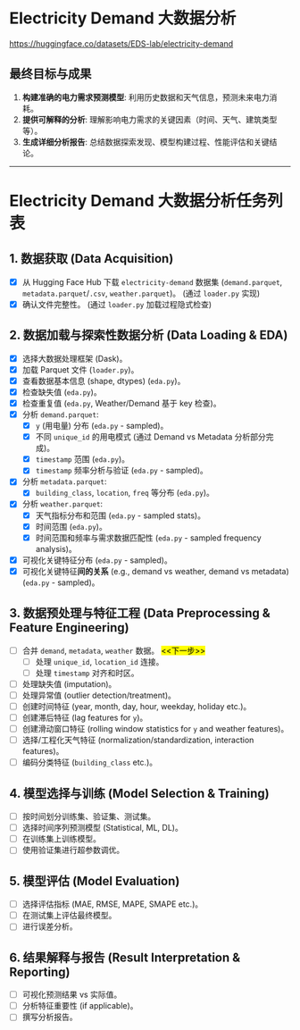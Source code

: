 # Electricity Demand 大数据分析

https://huggingface.co/datasets/EDS-lab/electricity-demand

## 最终目标与成果

1.  **构建准确的电力需求预测模型**: 利用历史数据和天气信息，预测未来电力消耗。
2.  **提供可解释的分析**: 理解影响电力需求的关键因素（时间、天气、建筑类型等）。
3.  **生成详细分析报告**: 总结数据探索发现、模型构建过程、性能评估和关键结论。

---

# Electricity Demand 大数据分析任务列表

## 1. 数据获取 (Data Acquisition)

- [x] 从 Hugging Face Hub 下载 `electricity-demand` 数据集 (`demand.parquet`, `metadata.parquet`/`.csv`, `weather.parquet`)。 (通过 `loader.py` 实现)
- [x] 确认文件完整性。 (通过 `loader.py` 加载过程隐式检查)

## 2. 数据加载与探索性数据分析 (Data Loading & EDA)

- [x] 选择大数据处理框架 (Dask)。
- [x] 加载 Parquet 文件 (`loader.py`)。
- [x] 查看数据基本信息 (shape, dtypes) (`eda.py`)。
- [x] 检查缺失值 (`eda.py`)。
- [x] 检查重复值 (`eda.py`, Weather/Demand 基于 key 检查)。
- [x] 分析 `demand.parquet`:
    - [x] `y` (用电量) 分布 (`eda.py` - sampled)。
    - [x] 不同 `unique_id` 的用电模式 (通过 Demand vs Metadata 分析部分完成)。
    - [x] `timestamp` 范围 (`eda.py`)。
    - [x] `timestamp` 频率分析与验证 (`eda.py` - sampled)。
- [x] 分析 `metadata.parquet`:
    - [x] `building_class`, `location`, `freq` 等分布 (`eda.py`)。
- [x] 分析 `weather.parquet`:
    - [x] 天气指标分布和范围 (`eda.py` - sampled stats)。
    - [x] 时间范围 (`eda.py`)。
    - [x] 时间范围和频率与需求数据匹配性 (`eda.py` - sampled frequency analysis)。
- [x] 可视化关键特征分布 (`eda.py` - sampled)。
- [x] 可视化关键特征**间的关系** (e.g., demand vs weather, demand vs metadata) (`eda.py` - sampled)。

## 3. 数据预处理与特征工程 (Data Preprocessing & Feature Engineering)

- [ ] 合并 `demand`, `metadata`, `weather` 数据。 <mark><<下一步>></mark>
  - [ ] 处理 `unique_id`, `location_id` 连接。
  - [ ] 处理 `timestamp` 对齐和时区。
- [ ] 处理缺失值 (imputation)。
- [ ] 处理异常值 (outlier detection/treatment)。
- [ ] 创建时间特征 (year, month, day, hour, weekday, holiday etc.)。
- [ ] 创建滞后特征 (lag features for `y`)。
- [ ] 创建滑动窗口特征 (rolling window statistics for `y` and weather features)。
- [ ] 选择/工程化天气特征 (normalization/standardization, interaction features)。
- [ ] 编码分类特征 (`building_class` etc.)。

## 4. 模型选择与训练 (Model Selection & Training)

- [ ] 按时间划分训练集、验证集、测试集。
- [ ] 选择时间序列预测模型 (Statistical, ML, DL)。
- [ ] 在训练集上训练模型。
- [ ] 使用验证集进行超参数调优。

## 5. 模型评估 (Model Evaluation)

- [ ] 选择评估指标 (MAE, RMSE, MAPE, SMAPE etc.)。
- [ ] 在测试集上评估最终模型。
- [ ] 进行误差分析。

## 6. 结果解释与报告 (Result Interpretation & Reporting)

- [ ] 可视化预测结果 vs 实际值。
- [ ] 分析特征重要性 (if applicable)。
- [ ] 撰写分析报告。
